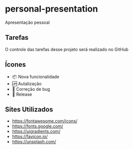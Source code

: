 # personal-presentation
Apresentação pessoal

## Tarefas

O controle das tarefas desse projeto será realizado no GitHub

## Ícones

- :package: Nova funcionalidade
- :up: Autalização
- :bug: Correção de bug
- :checkered_flag: Release

## Sites Utilizados

- https://fontawesome.com/icons/
- https://fonts.google.com/
- https://uigradients.com/
- https://favicon.io/
- https://unsplash.com/